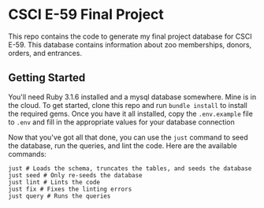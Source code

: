 # CSCI E-59 Final Project

This repo contains the code to generate my final project database for CSCI E-59.  This database contains information about zoo memberships, donors, orders, and entrances.

## Getting Started
You'll need Ruby 3.1.6 installed and a mysql database somewhere.  Mine is in the cloud.  To get started, clone this repo and run `bundle install` to install the required gems.  Once you have it all installed, copy the `.env.example` file to `.env` and fill in the appropriate values for your database connection

Now that you've got all that done, you can use the `just` command to seed the database, run the queries, and lint the code.  Here are the available commands:
```
just # Loads the schema, truncates the tables, and seeds the database
just seed # Only re-seeds the database
just lint # Lints the code
just fix # Fixes the linting errors
just query # Runs the queries
```
